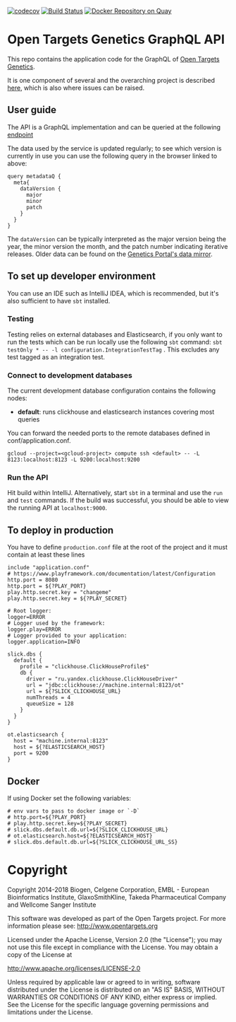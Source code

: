 [![codecov](https://codecov.io/gh/opentargets/genetics-api/branch/master/graph/badge.svg)](https://codecov.io/gh/opentargets/genetics-api)
[![Build Status](https://travis-ci.com/opentargets/genetics-api.svg)](https://travis-ci.com/opentargets/genetics-api)
[![Docker Repository on Quay](https://quay.io/repository/opentargets/genetics-api/status "Docker Repository on Quay")](https://quay.io/repository/opentargets/genetics-api)

# Open Targets Genetics GraphQL API
This repo contains the application code for the GraphQL of [Open Targets Genetics](https://genetics.opentargets.org/).

It is one component of several and the overarching project is described [here](https://github.com/opentargets/genetics), which is also where issues can be raised.

## User guide

The API is a GraphQL implementation and can be queried at the following [endpoint](http://genetics-api.opentargets.io/graphql/browser)

The data used by the service is updated regularly; to see which version is currently in use you can use the following query in the browser linked to above:

```graqhql
query metadataQ {
  meta{
    dataVersion {
      major
      minor
      patch
    }
  }
}
``` 
The `dataVersion` can be typically interpreted as the major version being the year, the minor version the month, and the patch number indicating iterative releases. Older data can be found on the [Genetics Portal's data mirror](ftp://ftp.ebi.ac.uk/pub/databases/opentargets/genetics/).

## To set up developer environment

You can use an IDE such as IntelliJ IDEA, which is recommended, but it's also sufficient to have `sbt` installed.

### Testing

Testing relies on external databases and Elasticsearch, if you only want to run the tests which can be run locally
use the following `sbt` command: `sbt testOnly * -- -l configuration.IntegrationTestTag` . This excludes any test tagged
as an integration test.  

### Connect to development databases
The current development database configuration contains the following nodes:
* **default**: runs clickhouse and elasticsearch instances covering most queries

You can forward the needed ports to the remote databases defined in conf/application.conf.
```
gcloud --project=<gcloud-project> compute ssh <default> -- -L 8123:localhost:8123 -L 9200:localhost:9200
```

### Run the API
Hit build within IntelliJ. Alternatively, start `sbt` in a terminal and use the `run` and `test` commands. If the build was successful, you should be able to view the running API at `localhost:9000`.

## To deploy in production

You have to define `production.conf` file at the root of the project and it must contain at least these lines

```
include "application.conf"
# https://www.playframework.com/documentation/latest/Configuration
http.port = 8080
http.port = ${?PLAY_PORT}
play.http.secret.key = "changeme"
play.http.secret.key = ${?PLAY_SECRET}

# Root logger:
logger=ERROR
# Logger used by the framework:
logger.play=ERROR
# Logger provided to your application:
logger.application=INFO

slick.dbs {
  default {
    profile = "clickhouse.ClickHouseProfile$"
    db {
      driver = "ru.yandex.clickhouse.ClickHouseDriver"
      url = "jdbc:clickhouse://machine.internal:8123/ot"
      url = ${?SLICK_CLICKHOUSE_URL}
      numThreads = 4
      queueSize = 128
    }
  }
}

ot.elasticsearch {
  host = "machine.internal:8123"
  host = ${?ELASTICSEARCH_HOST}
  port = 9200
}
```

## Docker

If using Docker set the following variables:

```
# env vars to pass to docker image or `-D`
# http.port=${?PLAY_PORT}
# play.http.secret.key=${?PLAY_SECRET}
# slick.dbs.default.db.url=${?SLICK_CLICKHOUSE_URL}
# ot.elasticsearch.host=${?ELASTICSEARCH_HOST}
# slick.dbs.default.db.url=${?SLICK_CLICKHOUSE_URL_SS}
``` 


# Copyright
Copyright 2014-2018 Biogen, Celgene Corporation, EMBL - European Bioinformatics Institute, GlaxoSmithKline, Takeda Pharmaceutical Company and Wellcome Sanger Institute

This software was developed as part of the Open Targets project. For more information please see: http://www.opentargets.org

Licensed under the Apache License, Version 2.0 (the "License");
you may not use this file except in compliance with the License.
You may obtain a copy of the License at

   http://www.apache.org/licenses/LICENSE-2.0

Unless required by applicable law or agreed to in writing, software
distributed under the License is distributed on an "AS IS" BASIS,
WITHOUT WARRANTIES OR CONDITIONS OF ANY KIND, either express or implied.
See the License for the specific language governing permissions and
limitations under the License.
